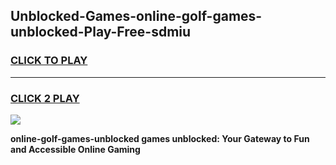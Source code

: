 
## Unblocked-Games-online-golf-games-unblocked-Play-Free-sdmiu
<h3>
<a href="https://premium76.site?title=online-golf-games-unblocked&ref=15A">CLICK TO PLAY</a></h3>
<hr>

<h3>
<a href="https://premium76.site?title=online-golf-games-unblocked&ref=15A">CLICK 2 PLAY</a>
  
</h3>

<a href="https://premium76.site?title=online-golf-games-unblocked&ref=15A"><img src="https://clearcache.store/games.png"></a>


**online-golf-games-unblocked games unblocked: Your Gateway to Fun and Accessible Online Gaming**
